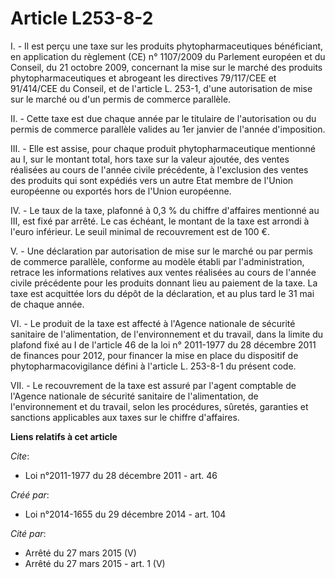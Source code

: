 # Article L253-8-2

I. - Il est perçu une taxe sur les produits phytopharmaceutiques bénéficiant, en application du règlement (CE) n° 1107/2009
du Parlement européen et du Conseil, du 21 octobre 2009, concernant la mise sur le marché des produits phytopharmaceutiques
et abrogeant les directives 79/117/CEE et 91/414/CEE du Conseil, et de l'article L. 253-1, d'une autorisation de mise sur le
marché ou d'un permis de commerce parallèle.

II. - Cette taxe est due chaque année par le titulaire de l'autorisation ou du permis de commerce parallèle valides au 1er
janvier de l'année d'imposition.

III. - Elle est assise, pour chaque produit phytopharmaceutique mentionné au I, sur le montant total, hors taxe sur la valeur
ajoutée, des ventes réalisées au cours de l'année civile précédente, à l'exclusion des ventes des produits qui sont expédiés
vers un autre Etat membre de l'Union européenne ou exportés hors de l'Union européenne.

IV. - Le taux de la taxe, plafonné à 0,3 % du chiffre d'affaires mentionné au III, est fixé par arrêté. Le cas échéant, le
montant de la taxe est arrondi à l'euro inférieur. Le seuil minimal de recouvrement est de 100 €.

V. - Une déclaration par autorisation de mise sur le marché ou par permis de commerce parallèle, conforme au modèle établi
par l'administration, retrace les informations relatives aux ventes réalisées au cours de l'année civile précédente pour les
produits donnant lieu au paiement de la taxe. La taxe est acquittée lors du dépôt de la déclaration, et au plus tard le 31
mai de chaque année.

VI. - Le produit de la taxe est affecté à l'Agence nationale de sécurité sanitaire de l'alimentation, de l'environnement et
du travail, dans la limite du plafond fixé au I de l'article 46 de la loi n° 2011-1977 du 28 décembre 2011 de finances pour
2012, pour financer la mise en place du dispositif de phytopharmacovigilance défini à l'article L. 253-8-1 du présent code.

VII. - Le recouvrement de la taxe est assuré par l'agent comptable de l'Agence nationale de sécurité sanitaire de
l'alimentation, de l'environnement et du travail, selon les procédures, sûretés, garanties et sanctions applicables aux taxes
sur le chiffre d'affaires.

**Liens relatifs à cet article**

_Cite_:

  - Loi n°2011-1977 du 28 décembre 2011 - art. 46

_Créé par_:

  - Loi n°2014-1655 du 29 décembre 2014 - art. 104

_Cité par_:

  - Arrêté du 27 mars 2015 (V)
  - Arrêté du 27 mars 2015 - art. 1 (V)
